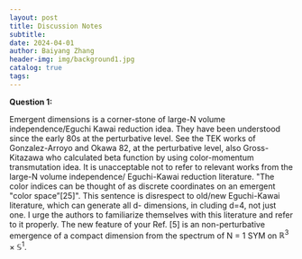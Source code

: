 ```yaml
---
layout: post
title: Discussion Notes
subtitle: 
date: 2024-04-01
author: Baiyang Zhang
header-img: img/background1.jpg
catalog: true
tags:
---
```


**Question 1:** 

Emergent dimensions is a corner-stone of large-N volume independence/Eguchi Kawai reduction idea. They have been understood since the early 80s at the perturbative level. See the TEK works of Gonzalez-Arroyo and Okawa 82, at the perturbative level, also Gross-Kitazawa who calculated beta function by using color-momentum transmutation idea. It is unacceptable not to refer to relevant works from the large-N volume independence/ Eguchi-Kawai reduction literature. "The color indices can be thought of as discrete coordinates on an emergent "color space”[25]". This sentence is disrespect to old/new Eguchi-Kawai literature, which can generate all d- dimensions, in cluding d=4, not just one. I urge the authors to familiarize themselves with this literature and refer to it properly. The new feature of your Ref. [5] is an non-perturbative emergence of a compact dimension from the spectrum of N = 1 SYM on $\mathbb{R}^{3}\times \mathbb{S}^{1}$.